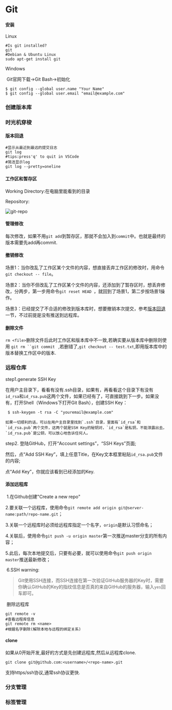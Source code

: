 # Git 

#### 安装

Linux

```
#Is git installed?
git
#Debian & Ubuntu Linux
sudo apt-get install git
```

Windows

​	Git官网下载->Git Bash->初始化

```
$ git config --global user.name "Your Name"
$ git config --global user.email "email@example.com"
```

### 创建版本库

### 时光机穿梭

#### 版本回退

```
#显示从最近到最远的提交日志
git log
#tips:press'q' to quit in VSCode
#简洁显示log
git log --pretty=oneline
```

#### 工作区和暂存区

Working Directory:在电脑里能看到的目录

Repository:

 ![git-repo](https://www.liaoxuefeng.com/files/attachments/919020037470528/0) 



#### 管理修改

 每次修改，如果不用`git add`到暂存区，那就不会加入到`commit`中。也就是最终的版本需要先add再commit.

#### 撤销修改

场景1：当你改乱了工作区某个文件的内容，想直接丢弃工作区的修改时，用命令`git checkout -- file`。

场景2：当你不但改乱了工作区某个文件的内容，还添加到了暂存区时，想丢弃修改，分两步，第一步用命令`git reset HEAD `，就回到了场景1，第二步按场景1操作。

场景3：已经提交了不合适的修改到版本库时，想要撤销本次提交，参考[版本回退](https://www.liaoxuefeng.com/wiki/896043488029600/897013573512192)一节，不过前提是没有推送到远程库。

#### 删除文件

`rm <file>`删除文件后此时工作区和版本库中不一致,若确实要从版本库中删除则使用 `git rm ``git commit ` ,若删错了,`git checkout -- test.txt`,即用版本库中的版本替换工作区中的版本.

### 远程仓库
step1.generate SSH Key

​	在用户主目录下，看看有没有.ssh目录，如果有，再看看这个目录下有没有`id_rsa`和`id_rsa.pub`这两个文件，如果已经有了，可直接跳到下一步。如果没有，打开Shell（Windows下打开Git Bash），创建SSH Key：

```
 $ ssh-keygen -t rsa -C "youremail@example.com"
```

 	如果一切顺利的话，可以在用户主目录里找到`.ssh`目录，里面有`id_rsa`和`id_rsa.pub`两个文件，这两个就是SSH Key的秘钥对，`id_rsa`是私钥，不能泄露出去，`id_rsa.pub`是公钥，可以放心地告诉任何人。

step2. 登陆GitHub，打开“Account settings”，“SSH Keys”页面;

然后，点“Add SSH Key”，填上任意Title，在Key文本框里粘贴`id_rsa.pub`文件的内容;

点“Add Key”，你就应该看到已经添加的Key.

#### 添加远程库

​	1.在Github创建"Create a new repo"

​	2.要关联一个远程库，使用命令`git remote add origin git@server-name:path/repo-name.git`；

​	3.关联一个远程库时必须给远程库指定一个名字，`origin`是默认习惯命名；

​	4.关联后，使用命令`git push -u origin master`第一次推送master分支的所有内容；

​	5.此后，每次本地提交后，只要有必要，就可以使用命令`git push origin master`推送最新修改；

​	6.SSH warning:

>  Git使用SSH连接，而SSH连接在第一次验证GitHub服务器的Key时，需要你确认GitHub的Key的指纹信息是否真的来自GitHub的服务器，输入`yes`回车即可。 

​	删除远程库

```
git remote -v
#查看远程库信息
git remote rm <name>
#根据名字删除(解除本地与远程的绑定关系)
```

#### clone

如果从0开始开发,最好的方式是先创建远程库,然后从远程库clone.

```
git clone git@github.com:<username>/<repo-name>.git
```

支持https/ssh协议,通常ssh协议更快.

### 分支管理

### 标签管理

